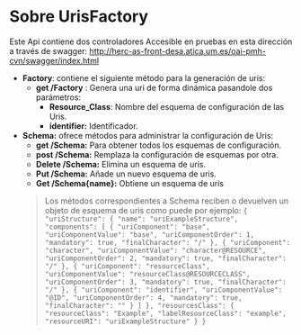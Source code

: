 # Sobre UrisFactory

Este Api contiene dos controladores
Accesible en pruebas en esta dirección a través de swagger: http://herc-as-front-desa.atica.um.es/oai-pmh-cvn/swagger/index.html

 - **Factory**: contiene el siguiente método para la generación de uris: 
	 - **get /Factory** : Genera una uri de forma dinámica pasandole dos parámetros: 
		 - **Resource_Class**: Nombre del esquema de configuración de las Uris.
		 - **identifier:** Identificador.
 - **Schema:** ofrece métodos para administrar la configuración de Uris:
	 - **get /Schema:** Para obtener todos los esquemas de configuración.
	 - **post /Schema:** Remplaza la configuración de esquemas por otra.
	 - **Delete /Schema:** Elimina un esquema de uris.
	 - **Put /Schema:** Añade un nuevo esquema de uris.
	 - **Get /Schema{name}:** Obtiene un esquema de uris
	 >Los métodos correspondientes a Schema reciben o devuelven un objeto de esquema de uris como puede por ejemplo:
	`{
  "uriStructure": {
    "name": "uriExampleStructure",
    "components": [
      {
        "uriComponent": "base",
        "uriComponentValue": "base",
        "uriComponentOrder": 1,
        "mandatory": true,
        "finalCharacter": "/"
      },
      {
        "uriComponent": "character",
        "uriComponentValue": "character@RESOURCE",
        "uriComponentOrder": 2,
        "mandatory": true,
        "finalCharacter": "/"
      },
      {
        "uriComponent": "resourceClass",
        "uriComponentValue": "resourceClass@RESOURCECLASS",
        "uriComponentOrder": 3,
        "mandatory": true,
        "finalCharacter": "/"
      },
      {
        "uriComponent": "identifier",
        "uriComponentValue": "@ID",
        "uriComponentOrder": 4,
        "mandatory": true,
        "finalCharacter": ""
      }
    ]
  },
  "resourcesClass": {
    "resourceClass": "Example",
    "labelResourceClass": "example",
    "resourceURI": "uriExampleStructure"
  }
}`
	 
